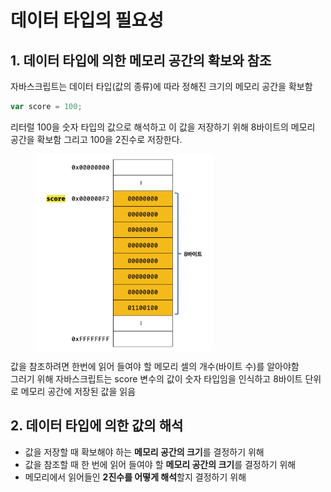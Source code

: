 # 데이터 타입의 필요성

## 1. 데이터 타입에 의한 메모리 공간의 확보와 참조

자바스크립트는 데이터 타입(값의 종류)에 따라 정해진 크기의 메모리 공간을 확보함

```js
var score = 100;
```

리터럴 100을 숫자 타입의 값으로 해석하고 이 값을 저장하기 위해 8바이트의 메모리 공간을 확보함 그리고 100을 2진수로 저장한다.

  <figure><img src="../../.gitbook/ch.1-10/6-2.png" alt="" align="center"><figcaption></figcaption></figure>

값을 참조하려면 한번에 읽어 들여야 할 메모리 셀의 개수(바이트 수)를 알아야함  
그러기 위해 자바스크립트는 score 변수의 값이 숫자 타입임을 인식하고 8바이트 단위로 메모리 공간에 저장된 값을 읽음

## 2. 데이터 타입에 의한 값의 해석

- 값을 저장할 때 확보해야 하는 **메모리 공간의 크기**를 결정하기 위해
- 값을 참조할 때 한 번에 읽어 들여야 할 **메모리 공간의 크기**를 결정하기 위해
- 메모리에서 읽어들인 **2진수를 어떻게 해석**할지 결정하기 위해
